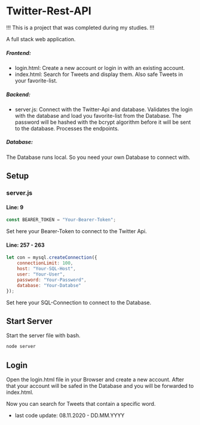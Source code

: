# Twitter-Rest-API
!!! This is a project that was completed during my studies. !!!

A full stack web application.

##### Frontend:
- login.html: Create a new account or login in with an existing account.
- index.html: Search for Tweets and display them. Also safe Tweets in your favorite-list.

##### Backend:
- server.js: Connect with the Twitter-Api and database. Validates the login with the database and load you favorite-list from the Database.
             The password will be hashed with the bcrypt algorithm before it will be sent to the database.
             Processes the endpoints.
             
##### Database:

The Database runs local. So you need your own Database to connect with.




## Setup

### server.js

#### Line: 9
```javascript
const BEARER_TOKEN = "Your-Bearer-Token";
```
Set here your Bearer-Token to connect to the Twitter Api.

#### Line: 257 - 263
```javascript
let con = mysql.createConnection({
    connectionLimit: 100,
    host: "Your-SQL-Host",
    user: "Your-User",
    password: "Your-Password",
    database: "Your-Databse"
});
```
Set here your SQL-Connection to connect to the Database.



## Start Server

Start the server file with bash.

```bash
node server
```

## Login

Open the login.html file in your Browser and create a new account.
After that your account will be safed in the Database and you will be forwarded 
to index.html.

Now you can search for Tweets that contain a specific word.



- last code update: 08.11.2020 - DD.MM.YYYY
